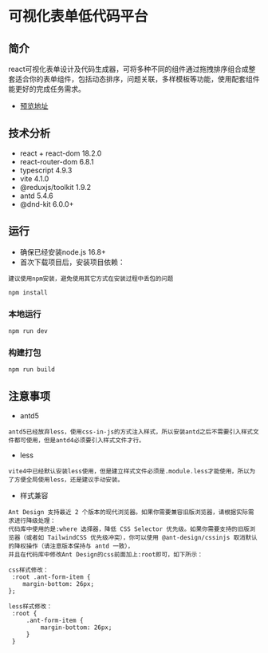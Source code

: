 # 可视化表单低代码平台

## 简介
react可视化表单设计及代码生成器，可将多种不同的组件通过拖拽排序组合成整套适合你的表单组件，包括动态排序，问题关联，多样模板等功能，使用配套组件能更好的完成任务需求。
- [预览地址](http://form.lrenting.cn/create)

## 技术分析
- react + react-dom 18.2.0
- react-router-dom 6.8.1
- typescript 4.9.3
- vite 4.1.0
- @reduxjs/toolkit 1.9.2
- antd 5.4.6
- @dnd-kit 6.0.0+

## 运行
- 确保已经安装node.js 16.8+
- 首次下载项目后，安装项目依赖：

```
建议使用npm安装，避免使用其它方式在安装过程中丢包的问题

npm install
```

### 本地运行
```
npm run dev
```

### 构建打包
```
npm run build
```

## 注意事项

- antd5
```
antd5已经放弃less，使用css-in-js的方式注入样式，所以安装antd之后不需要引入样式文件都可使用，但是antd4必须要引入样式文件才行。
```

- less
```
vite4中已经默认安装less使用，但是建立样式文件必须是.module.less才能使用，所以为了方便全局使用less，还是建议手动安装。
```

- 样式兼容
```
Ant Design 支持最近 2 个版本的现代浏览器。如果你需要兼容旧版浏览器，请根据实际需求进行降级处理：
代码库中使用的是:where 选择器，降低 CSS Selector 优先级。如果你需要支持的旧版浏览器（或者如 TailwindCSS 优先级冲突），你可以使用 @ant-design/cssinjs 取消默认的降权操作（请注意版本保持与 antd 一致），
并且在代码库中修改Ant Design的css前面加上:root即可，如下所示：

css样式修改：
 :root .ant-form-item {
	margin-bottom: 26px;
};

less样式修改：
 :root {
	 .ant-form-item {
		 margin-bottom: 26px;
	 }
 }

```